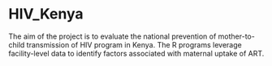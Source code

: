 # HIV_Kenya
The aim of the project is to evaluate the national prevention of mother-to-child transmission of HIV program in Kenya. The R programs leverage facility-level data to identify factors associated with  maternal uptake of ART.
